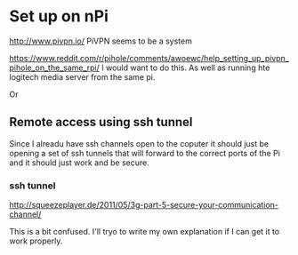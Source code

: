 # Set up on nPi

<http://www.pivpn.io/>  PiVPN seems to be a system

<https://www.reddit.com/r/pihole/comments/awoewc/help_setting_up_pivpn_pihole_on_the_same_rpi/>
I would want to do this.  As well as running hte logitech media server from the same pi.

Or

## Remote access using ssh tunnel

Since I alreadu have ssh channels open to the coputer it should just be opening a
set of ssh tunnels that will forward to the correct ports of the Pi and it should just work and be secure.




### ssh tunnel

http://squeezeplayer.de/2011/05/3g-part-5-secure-your-communication-channel/

This is a bit confused.  I'll tryo to write my own explanation if I can get it to work properly.
